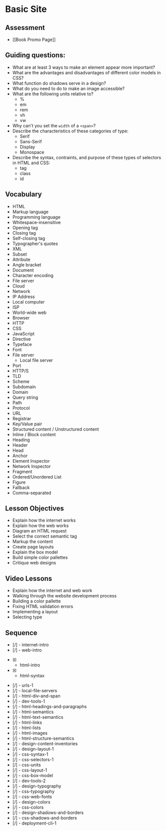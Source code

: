 # Basic Site

## Assessment

* [[Book Promo Page]]

## Guiding questions:

* What are at least 3 ways to make an element appear more important?
* What are the advantages and disadvantages of different color models in CSS?
* What function do shadows serve in a design?
* What do you need to do to make an image accessible?
* What are the following units relative to?
  * %
  * em
  * rem
  * vh
  * vw
* Why can't you set the `width` of a `<span>`?
* Describe the characteristics of these categories of type:
  * Serif
  * Sans-Serif
  * Display
  * Monospace
* Describe the syntax, contraints, and purpose of these types of selectors in HTML and CSS:
  * tag
  * class
  * id

## Vocabulary

* HTML
* Markup language
* Programming language
* Whitespace-insensitive
* Opening tag
* Closing tag
* Self-closing tag
* Typographer's quotes
* XML
* Subset
* Attribute
* Angle bracket
* Document
* Character encoding
* File server
* Cloud
* Network
* IP Address
* Local computer
* ISP
* World-wide web
* Browser
* HTTP
* CSS
* JavaScript
* Directive
* Typeface
* Font
* File server
  * Local file server
* Port
* HTTP/S
* TLD
* Scheme
* Subdomain
* Domain
* Query string
* Path
* Protocol
* URL
* Registrar
* Key/Value pair
* Structured content / Unstructured content
* Inline / Block content
* Heading
* Header
* Head
* Anchor
* Element Inspector
* Network Inspector
* Fragment
* Ordered/Unordered List
* Figure
* Fallback
* Comma-separated

## Lesson Objectives

* Explain how the internet works
* Explain how the web works
* Diagram an HTML request
* Select the correct semantic tag
* Markup the content
* Create page layouts
* Explain the box model
* Build simple color pallettes
* Critique web designs

## Video Lessons

* Explain how the internet and web work
* Walking through the website development process
* Building a color pallette
* Fixing HTML validation errors
* Implementing a layout
* Selecting type

## Sequence

* [/] - internet-intro
* [/] - web-intro
* [x] - html-intro
* [x] - html-syntax
* [/] - urls-1
* [/] - local-file-servers
* [/] - html-div-and-span
* [/] - dev-tools-1
* [/] - html-headings-and-paragraphs
* [/] - html-semantics
* [/] - html-text-semantics
* [/] - html-links
* [/] - html-lists
* [/] - html-images
* [/] - html-structure-semantics
* [/] - design-content-inventories
* [/] - design-layout-1
* [/] - css-syntax-1
* [/] - css-selectors-1
* [/] - css-units
* [/] - css-layout-1
* [/] - css-box-model
* [/] - dev-tools-2
* [/] - design-typography
* [/] - css-typography
* [/] - css-web-fonts
* [/] - design-colors
* [/] - css-colors
* [/] - design-shadows-and-borders
* [/] - css-shadows-and-borders
* [/] - deployment-cli-1

